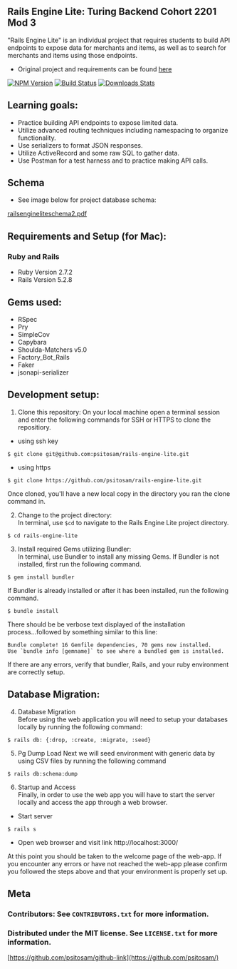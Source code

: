 
## Rails Engine Lite: Turing Backend Cohort 2201 Mod 3
"Rails Engine Lite" is an individual project that requires students to build API endpoints to expose data for merchants and items, as well as to search for merchants and items using those endpoints.
- Original project and requirements can be found [here](https://backend.turing.edu/module3/projects/rails_engine_lite/)

[![NPM Version][npm-image]][npm-url]
[![Build Status][travis-image]][travis-url]
[![Downloads Stats][npm-downloads]][npm-url]

## Learning goals:
- Practice building API endpoints to expose limited data.
- Utilize advanced routing techniques including namespacing to organize functionality.
- Use serializers to format JSON responses.
- Utilize ActiveRecord and some raw SQL to gather data.
- Use Postman for a test harness and to practice making API calls.

## Schema
- See image below for project database schema:

[railsengineliteschema2.pdf](https://github.com/psitosam/rails-engine/files/8734637/railsengineliteschema2.pdf)

## Requirements and Setup (for Mac):

### Ruby and Rails
- Ruby Version 2.7.2
- Rails Version 5.2.8

## Gems used:

- RSpec
- Pry
- SimpleCov
- Capybara
- Shoulda-Matchers v5.0
- Factory_Bot_Rails
- Faker
- jsonapi-serializer

## Development setup:

1. Clone this repository:
On your local machine open a terminal session and enter the following commands for SSH or HTTPS to clone the repositiory.


- using ssh key <br>
```shell
$ git clone git@github.com:psitosam/rails-engine-lite.git
```

- using https <br>
```shell
$ git clone https://github.com/psitosam/rails-engine-lite.git
```

Once cloned, you'll have a new local copy in the directory you ran the clone command in.

2. Change to the project directory:<br>
In terminal, use `$cd` to navigate to the Rails Engine Lite project directory.

```shell
$ cd rails-engine-lite
```

3. Install required Gems utilizing Bundler: <br>
In terminal, use Bundler to install any missing Gems. If Bundler is not installed, first run the following command.

```shell
$ gem install bundler
```

If Bundler is already installed or after it has been installed, run the following command.

```shell
$ bundle install
```

There should be be verbose text displayed of the installation process...followed by something similar to this line:
```shell
Bundle complete! 16 Gemfile dependencies, 70 gems now installed.
Use `bundle info [gemname]` to see where a bundled gem is installed.
```
If there are any errors, verify that bundler, Rails, and your ruby environment are correctly setup.

## Database Migration:

4. Database Migration<br>
Before using the web application you will need to setup your databases locally by running the following command:

```shell
$ rails db: {:drop, :create, :migrate, :seed}
```

5. Pg Dump Load
Next we will seed environment with generic data by using CSV files by running the following command

```shell
$ rails db:schema:dump
```

6. Startup and Access<br>
Finally, in order to use the web app you will have to start the server locally and access the app through a web browser.
- Start server
```shell
$ rails s
```

- Open web browser and visit link
    http://localhost:3000/

At this point you should be taken to the welcome page of the web-app. If you encounter any errors or have not reached the web-app please confirm you followed the steps above and that your environment is properly set up.



## Meta

### Contributors: See ``CONTRIBUTORS.txt`` for more information.

### Distributed under the MIT license. See ``LICENSE.txt`` for more information.

[https://github.com/psitosam/github-link](https://github.com/psitosam/)



<!-- Markdown link & img dfn's -->
[npm-image]: https://img.shields.io/npm/v/datadog-metrics.svg?style=flat-square
[npm-url]: https://npmjs.org/package/datadog-metrics
[npm-downloads]: https://img.shields.io/npm/dm/datadog-metrics.svg?style=flat-square
[travis-image]: https://img.shields.io/travis/dbader/node-datadog-metrics/master.svg?style=flat-square
[travis-url]: https://travis-ci.org/dbader/node-datadog-metrics
